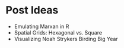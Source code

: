 # Post Ideas
- Emulating Marxan in R  
- Spatial Grids: Hexagonal vs. Square  
- Visualizing Noah Strykers Birding Big Year  
